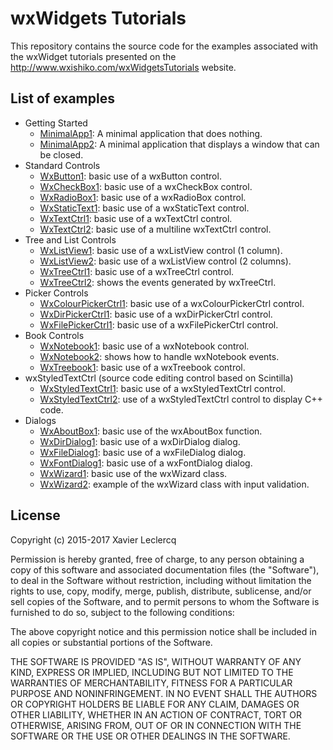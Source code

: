# wxWidgets Tutorials

This repository contains the source code for the examples associated
with the wxWidget tutorials presented on the http://www.wxishiko.com/wxWidgetsTutorials
website.

## List of examples

- Getting Started
  - [MinimalApp1](https://github.com/wxIshiko/wxWidgetsTutorials/tree/master/GettingStarted/MinimalApp1): A minimal application that does nothing.
  - [MinimalApp2](https://github.com/wxIshiko/wxWidgetsTutorials/tree/master/GettingStarted/MinimalApp2): A minimal application that displays a window that can be closed.
- Standard Controls
  - [WxButton1](https://github.com/wxIshiko/wxWidgetsTutorials/tree/master/StandardControls/WxButton1): basic use of a wxButton control.
  - [WxCheckBox1](https://github.com/wxIshiko/wxWidgetsTutorials/tree/master/StandardControls/WxCheckBox1): basic use of a wxCheckBox control.
  - [WxRadioBox1](https://github.com/wxIshiko/wxWidgetsTutorials/tree/master/StandardControls/WxRadioBox1): basic use of a wxRadioBox control.
  - [WxStaticText1](https://github.com/wxIshiko/wxWidgetsTutorials/tree/master/StandardControls/WxStaticText1): basic use of a wxStaticText control.
  - [WxTextCtrl1](https://github.com/wxIshiko/wxWidgetsTutorials/tree/master/StandardControls/WxTextCtrl1): basic use of a wxTextCtrl control.
  - [WxTextCtrl2](https://github.com/wxIshiko/wxWidgetsTutorials/tree/master/StandardControls/WxTextCtrl2): basic use of a multiline wxTextCtrl control.
- Tree and List Controls
  - [WxListView1](https://github.com/wxIshiko/wxWidgetsTutorials/tree/master/TreeAndListControls/WxListView1): basic use of a wxListView control (1 column).
  - [WxListView2](https://github.com/wxIshiko/wxWidgetsTutorials/tree/master/TreeAndListControls/WxListView2): basic use of a wxListView control (2 columns).
  - [WxTreeCtrl1](https://github.com/wxIshiko/wxWidgetsTutorials/tree/master/TreeAndListControls/WxTreeCtrl1): basic use of a wxTreeCtrl control.
  - [WxTreeCtrl2](https://github.com/wxIshiko/wxWidgetsTutorials/tree/master/TreeAndListControls/WxTreeCtrl2): shows the events generated by wxTreeCtrl.
- Picker Controls
  - [WxColourPickerCtrl1](https://github.com/wxIshiko/wxWidgetsTutorials/tree/master/PickerControls/WxColourPickerCtrl1): basic use of a wxColourPickerCtrl control.
  - [WxDirPickerCtrl1](https://github.com/wxIshiko/wxWidgetsTutorials/tree/master/PickerControls/WxDirPickerCtrl1): basic use of a wxDirPickerCtrl control.
  - [WxFilePickerCtrl1](https://github.com/wxIshiko/wxWidgetsTutorials/tree/master/PickerControls/WxFilePickerCtrl1): basic use of a wxFilePickerCtrl control.
- Book Controls
  - [WxNotebook1](https://github.com/wxIshiko/wxWidgetsTutorials/tree/master/BookControls/WxNotebook1): basic use of a wxNotebook control.
  - [WxNotebook2](https://github.com/wxIshiko/wxWidgetsTutorials/tree/master/BookControls/WxNotebook2): shows how to handle wxNotebook events.
  - [WxTreebook1](https://github.com/wxIshiko/wxWidgetsTutorials/tree/master/BookControls/WxTreebook1): basic use of a wxTreebook control.
- wxStyledTextCtrl (source code editing control based on Scintilla)
  - [WxStyledTextCtrl1](https://github.com/wxIshiko/wxWidgetsTutorials/tree/master/wxStyledTextCtrl/WxStyledTextCtrl1): basic use of a wxStyledTextCtrl control.
  - [WxStyledTextCtrl2](https://github.com/wxIshiko/wxWidgetsTutorials/tree/master/wxStyledTextCtrl/WxStyledTextCtrl2): use of a wxStyledTextCtrl control to display C++ code.
- Dialogs
  - [WxAboutBox1](https://github.com/wxIshiko/wxWidgetsTutorials/tree/master/Dialogs/WxAboutBox1): basic use of the wxAboutBox function.
  - [WxDirDialog1](https://github.com/wxIshiko/wxWidgetsTutorials/tree/master/Dialogs/WxDirDialog1): basic use of a wxDirDialog dialog.
  - [WxFileDialog1](https://github.com/wxIshiko/wxWidgetsTutorials/tree/master/Dialogs/WxFileDialog1): basic use of a wxFileDialog dialog.
  - [WxFontDialog1](https://github.com/wxIshiko/wxWidgetsTutorials/tree/master/Dialogs/WxFontDialog1): basic use of a wxFontDialog dialog.
  - [WxWizard1](https://github.com/wxIshiko/wxWidgetsTutorials/tree/master/Dialogs/WxWizard1): basic use of the wxWizard class.
  - [WxWizard2](https://github.com/wxIshiko/wxWidgetsTutorials/tree/master/Dialogs/WxWizard2): example of the wxWizard class with input validation.

## License

Copyright (c) 2015-2017 Xavier Leclercq

Permission is hereby granted, free of charge, to any person obtaining a
copy of this software and associated documentation files (the "Software"),
to deal in the Software without restriction, including without limitation
the rights to use, copy, modify, merge, publish, distribute, sublicense,
and/or sell copies of the Software, and to permit persons to whom the
Software is furnished to do so, subject to the following conditions:

The above copyright notice and this permission notice shall be included in
all copies or substantial portions of the Software.

THE SOFTWARE IS PROVIDED "AS IS", WITHOUT WARRANTY OF ANY KIND, EXPRESS OR
IMPLIED, INCLUDING BUT NOT LIMITED TO THE WARRANTIES OF MERCHANTABILITY,
FITNESS FOR A PARTICULAR PURPOSE AND NONINFRINGEMENT. IN NO EVENT SHALL
THE AUTHORS OR COPYRIGHT HOLDERS BE LIABLE FOR ANY CLAIM, DAMAGES OR OTHER
LIABILITY, WHETHER IN AN ACTION OF CONTRACT, TORT OR OTHERWISE, ARISING
FROM, OUT OF OR IN CONNECTION WITH THE SOFTWARE OR THE USE OR OTHER DEALINGS
IN THE SOFTWARE.
